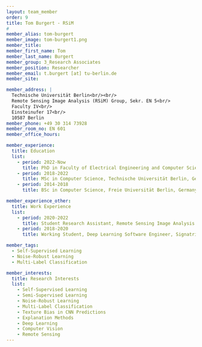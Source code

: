```yaml
---
layout: team_member
order: 9
title: Tom Burgert - RSiM
#
member_alias: tom-burgert
member_image: tom-burgert1.png
member_title:
member_first_name: Tom
member_last_name: Burgert
member_group: 3_Research Associates
member_position: Researcher
member_email: t.burgert [at] tu-berlin.de
member_site:

member_address: |
  Technische Universität Berlin<br/><br/>
  Remote Sensing Image Analysis (RSiM) Group, Sekr. EN 5<br/>
  Faculty IV<br/>
  Einsteinufer 17<br/>
  10587 Berlin
member_phone: +49 30 314 73928
member_room_no: EN 601
member_office_hours:

member_experience:
  title: Education
  list:
    - period: 2022-Now
      title: PhD in Faculty of Electrical Engineering and Computer Science, TU Berlin, Germany.
    - period: 2018-2022
      title: MSc in Computer Science, Technische Universität Berlin, Germany.
    - period: 2014-2018
      title: BSc in Computer Science, Freie Universität Berlin, Germany.

member_experience_other:
  title: Work Experience
  list:
    - period: 2020-2022
      title: Student Research Assistant, Remote Sensing Image Analysis Group (RSiM), TU Berlin, Berlin, Germany.
    - period: 2018-2020
      title: Working Student, Deep Learning Software Engineer, Signatrix GmbH, Berlin, Germany.

member_tags:
  - Self-Supervised Learning
  - Noise-Robust Learning
  - Multi-Label Classification

member_interests:
  title: Research Interests
  list:
    - Self-Supervised Learning
    - Semi-Supervised Learning
    - Noise-Robust Learning
    - Multi-Label Classification
    - Texture Bias in CNN Predictions
    - Explanation Methods
    - Deep Learning
    - Computer Vision
    - Remote Sensing
---
```

